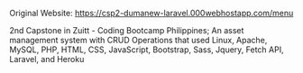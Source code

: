 Original Website: https://csp2-dumanew-laravel.000webhostapp.com/menu

2nd Capstone in Zuitt - Coding Bootcamp Philippines; An asset management system with CRUD Operations that used Linux, Apache, MySQL, PHP, HTML, CSS, JavaScript, Bootstrap, Sass, Jquery, Fetch API, Laravel, and Heroku
